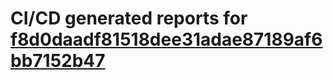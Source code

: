# CI/CD generated reports for [f8d0daadf81518dee31adae87189af6bb7152b47](https://github.com/hydephp/develop/commit/f8d0daadf81518dee31adae87189af6bb7152b47)
